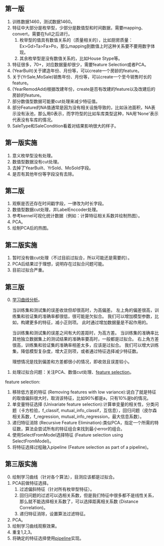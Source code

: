 ## 第一版
1. 训练数据1460，测试数据1460。
2. 特征中大部分是枚举型，少部分是数值型和时间数据，需要mapping、convert，需要在full之后进行。
	1. 枚举型的值具有数值关系的（质量相关的），比如厨房质量：Ex>Gd>Ta>Fa>Po，那么mapping到数值上时这种关系要不要用数字体现。
	2. 其余枚举型是没有数值关系的，比如House Stype等。
3. 特征很多，70+，对应数据量却很少，需要feature Selection或者PCA。
4. (YearBuilt)关于建造年份、月份等，可以create一个房龄的feature。
5. 关于(YrSale,MoSale)销售年份、月份等，可以create一个至今销售时长的feature。
6. (YearRemodAdd)根据改建年份，create是否有改建的feature以及改建后的房龄的feature。
6. 部分数值型数据可能要cut处理来减少特征值。
7. 部分Feature的NA值通常是因为没有相关设施导致的，比如泳池面积，NA表示没有泳池，那么用0表示，而字符型的比如车库类型这种，NA用'None'表示代表没有车库的情况。
8. SaleType和SaleCondition看着对结果影响很大的样子。


## 第一版实施
1. 意义枚举型没有处理。
2. 数值型数据没有cut处理。
3. 去掉了YearBuilt、YrSold、MoSold字段。
4. 是否有其他年份等字段没有去除。


## 第二版
1. 观察是否还存在时间戳字段，一律改为时长字段。
2. 数值型数据cut处理，并LabelEnccoder处理。
3. 参考kernel可视化统计数据（例如：计算特征相关系数并绘制热图）。
4. PCA。
5. 绘制PCA后的热图。

## 第二版实施
1. 暂时没有做cut处理（不过目前过拟合，所以可能还是需要的）。
2. PCA后结果过于理想，说明存在过拟合问题可能。
3. 目前过拟合严重。

## 第三版
0. [学习曲线分析](https://blog.csdn.net/aliceyangxi1987/article/details/73598857)。
	
	当训练集和测试集的误差收敛但却很高时，为高偏差。 
	左上角的偏差很高，训练集和验证集的准确率都很低，很可能是欠拟合。 
	我们可以增加模型参数，比如，构建更多的特征，减小正则项。 
	此时通过增加数据量是不起作用的。

	当训练集和测试集的误差之间有大的差距时，为高方差。 
	当训练集的准确率比其他独立数据集上的测试结果的准确率要高时，一般都是过拟合。 
	右上角方差很高，训练集和验证集的准确率相差太多，应该是过拟合。 
	我们可以增大训练集，降低模型复杂度，增大正则项，或者通过特征选择减少特征数。

	理想情况是找到偏差和方差都很小的情况，即收敛且误差较小。

1. 处理过拟合问题：关注PCA、数值cut处理、[feature selection](https://www.cnblogs.com/stevenlk/p/6543628.html#%E7%A7%BB%E9%99%A4%E4%BD%8E%E6%96%B9%E5%B7%AE%E7%9A%84%E7%89%B9%E5%BE%81-removing-features-with-low-variance)。

feature selection:
1. 移除低方差的特征 (Removing features with low variance):说白了就是特征的取值偏斜很大时，取消该特征，比如90%都是a，只有10%是b的情况。
2. 单变量特征选择 (Univariate feature selection):计算单变量的相关性，分类问题（卡方检验，f_classif, mutual_info_classif，互信息），回归问题（皮尔森相关系数，f_regression, mutual_info_regression，最大信息系数）。
3. 递归特征消除 (Recursive Feature Elimination):类似PCA，指定一个所需的特征数，算法会尝试所有的特征组合来找到最小error的组合。
4. 使用SelectFromModel选择特征 (Feature selection using SelectFromModel)。
5. 将特征选择过程融入pipeline (Feature selection as part of a pipeline)。

## 第三版实施
0. 绘制学习曲线（针对各个算法），目测应该都是过拟合。
1. PCA前做特征选择。
	1. 过滤偏斜特征（针对所有枚举型特征）。
	2. 回归问题的过滤可以选相关系数，但是我们特征中很多都不是线性关系，那么就不能选择相关系数了，可以选择距离相关系数 (Distance Correlation)。
	3. 递归特征消除，设置算法过滤特征。
2. PCA。
3. 绘制学习曲线观察效果。
4. 重复1,2,3。
5. 将确定的特征选择使用[pipeline](https://www.jianshu.com/p/9c2c8c8ef42d)实现。
